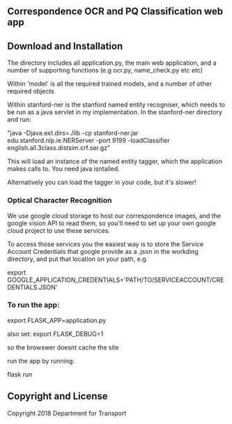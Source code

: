 

## Correspondence OCR and PQ Classification web app

## Download and Installation

The directory includes all application.py, the main web application, and a number of supporting functions (e.g ocr.py, name_check.py etc etc)

Within 'model' is all the required trained models, and a number of other required objects

Within stanford-ner is the stanford named entity recogniser, which needs to be run as a java servlet in my implementation. In the stanford-ner directory and run:

"java -Djava.ext.dirs=./lib -cp stanford-ner.jar edu.stanford.nlp.ie.NERServer -port 9199 -loadClassifier english.all.3class.distsim.crf.ser.gz"

This will load an instance of the named entity tagger, which the application makes calls to. You need java isntalled.

Alternatively you can load the tagger in your code, but it's slower!

###  Optical Character Recognition

We use google cloud storage to host our correspondence images, and the google vision API to read them, so you'll need to set up your own google cloud project to use these services.

To access those services you the easiest way is to store the Service Account Credentials that google provide as a .json in the workding directory, and put that location on your path, e.g.

export GOOGLE_APPLICATION_CREDENTIALS='PATH/TO/SERVICEACCOUNT/CREDENTIALS.JSON'

### To run the app:

export FLASK_APP=application.py

also set: export FLASK_DEBUG=1

so the browswer doesnt cache the site

run the app by running:

flask run






## Copyright and License

Copyright 2018 Department for Transport
